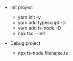- Init project
  - yarn init -y
  - yarn add typescript -D 
  - yarn add ts-node -D
  - npx tsc --init

- Debug project
  - npx ts-node filename.ts